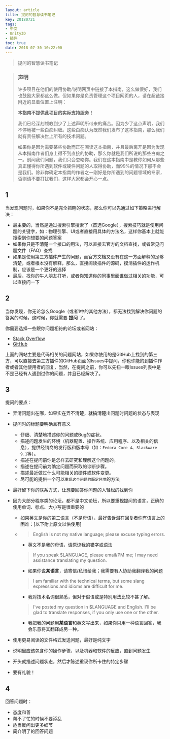 ```yaml
---
layout: article
title: 提问的智慧读书笔记
key: 20180721
tags:
- 中文
- Unity3D
- 插件
toc: true
date: 2018-07-30 10:22:00
---
```

> 提问的智慧读书笔记

> ### 声明
>
> 许多项目在他们的使用协助/说明网页中链接了本指南，这么做很好，我们也鼓励大家都这么做。但如果你是负责管理这个项目网页的人，请在超链接附近的显着位置上注明： 
>
> __本指南不提供此项目的实际支持服务！__
>
> 我们已经深刻领教到少了上述声明所带来的痛苦。因为少了这点声明，我们不停地被一些白痴纠缠。这些白痴认为既然我们发布了这本指南，那么我们就有责任解决世上所有的技术问题。
>
> 如果你是因为需要某些协助而正在阅读这本指南，并且最后离开是因为发现从本指南作者们身上得不到直接的协助，那么你就是我们所说的那些白痴之一。别问我们问题，我们只会忽略你。我们在这本指南中是教你如何从那些真正懂得你所遇到软件或硬件问题的人取得协助，而99%的情况下那不会是我们。除非你确定本指南的作者之一刚好是你所遇到的问题领域的专家，否则请不要打扰我们，这样大家都会开心一点。

<!--more-->

## 1

当发现问题时，如果你不是完全抓瞎的状态，那么你可以先通过如下策略进行解决：

- 最主要的，当然是通过搜索引擎搜索了（首选Google），搜索技巧就是使用问题的关键字，如：物理引擎、UI或者直接用具体的方法名，这样你基本上就能搜索到你想要的问题答案
- 如果你只是不清楚一个接口的用法，可以直接去官方的文档查找，或者常见问题文件（FAQ）查找
- 如果是使用第三方插件产生的问题，而官方文档又没有在这一方面解释的足够清楚，或者根本没有解释，那么，直接阅读插件的源码，摸清插件的运作机制，应该是一个更好的选择
- 最后，找你的牛人朋友打听，或者你知道你的同事里面谁做过相关的功能，可以直接问一下

## 2

当你发现，你无论怎么Google（或者1中的其他方法），都无法找到解决你问题的答案的时候，这时候，你就需要 **提问** 了。

你需要选择一些跟你问题相符的论坛或者网站：

- [Stack Overflow](https://stackoverflow.com/)
- [GitHub](www.github.com)

上面的网站主要是代码相关的问题网站，如果你使用的是GitHub上找到的第三方，可以直接去第三方插件的GitHub页面的Issues中提问，你也许能的到插件作者或者其他使用者的回复，当然，在提问之前，你可以先扫一眼Issues列表中是不是已经有人遇到过你的问题，并且已经解决了。

## 3

提问的要点：

- 弄清问题出在哪，如果实在弄不清楚，就搞清楚出问题时问题的状态与表现

- 提问时的标题要明确且有意义

  - 仔细、清楚地描述你的问题或Bug的症状。
  - 描述问题发生的环境（机器配置、操作系统、应用程序、以及相关的信息），提供经销商的发行版和版本号（如：`Fedora Core 4`、`Slackware 9.1`等）。
  - 描述在提问前你是怎样去研究和理解这个问题的。
  - 描述在提问前为确定问题而采取的诊断步骤。
  - 描述最近做过什么可能相关的硬件或软件变更。
  - 尽可能的提供一个可以`重现这个问题的既定环境`的方法

- 最好留下你的联系方式，让想要回答你问题的人轻松的找到你

- 因为大部分程序类的论坛，都不是中文论坛，所以要重视提问的语言，正确的使用单词、标点、大小写是很重要的

  - 如果英文是你的第二语言（不是母语），最好告诉潜在回复者你有语言上的困难：[以下附上原文以供使用]

  - > English is not my native language; please excuse typing errors.

    - 英文不是我的母语，请原谅我的错字或语法

    > If you speak $LANGUAGE, please email/PM me; I may need assistance translating my question.

    - 如果你说**某语言**，请寄信/私讯给我；我需要有人协助我翻译我的问题

    > I am familiar with the technical terms, but some slang expressions and idioms are difficult for me.

    - 我对技术名词很熟悉，但对于俗语或是特别用法比较不甚了解。

    > I've posted my question in $LANGUAGE and English. I'll be glad to translate responses, if you only use one or the other.

    - 我把我的问题用**某语言**和英文写出来，如果你只用一种语言回答，我会乐意将其翻译成另一种。

- 使用更易阅读的文件格式发送问题，最好是纯文字

- 说明里应该包含你的操作步骤，以及机器和软件的反应，直到问题发生

- 开头就描述问题状态，然后才陈述重现你所卡住的特定步骤

- 要有礼貌！

## 4

回答问题时：

- 态度和善
- 帮不了忙的时候不要添乱
- 适当反问出更多细节
- 简介明了的回答问题